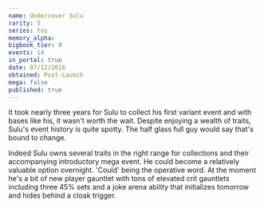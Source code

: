 ```yaml
---
name: Undercover Sulu
rarity: 5
series: tos
memory_alpha:
bigbook_tier: 9
events: 14
in_portal: true
date: 07/12/2016
obtained: Post-Launch
mega: false
published: true
---
```


It took nearly three years for Sulu to collect his first variant event and with bases like his, it wasn't worth the wait. Despite enjoying a wealth of traits, Sulu's event history is quite spotty. The half glass full guy would say that's bound to change.

Indeed Sulu owns several traits in the right range for collections and their accompanying introductory mega event. He could become a relatively valuable option overnight. 'Could' being the operative word. At the moment he's a bit of new player gauntlet with tons of elevated crit gauntlets including three 45% sets and a joke arena ability that initializes tomorrow and hides behind a cloak trigger.
